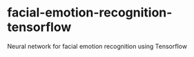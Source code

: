 # facial-emotion-recognition-tensorflow
Neural network for facial emotion recognition using Tensorflow
